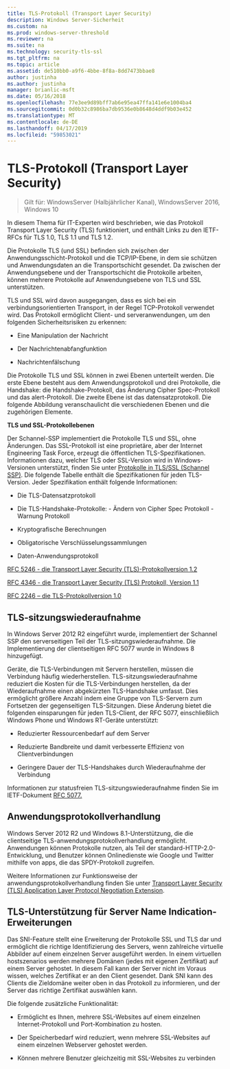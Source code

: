 ```yaml
---
title: TLS-Protokoll (Transport Layer Security)
description: Windows Server-Sicherheit
ms.custom: na
ms.prod: windows-server-threshold
ms.reviewer: na
ms.suite: na
ms.technology: security-tls-ssl
ms.tgt_pltfrm: na
ms.topic: article
ms.assetid: de510bb0-a9f6-4bbe-8f8a-8dd7473bbae8
author: justinha
ms.author: justinha
manager: brianlic-msft
ms.date: 05/16/2018
ms.openlocfilehash: 77e3ee9d89bff7ab6e95ea47ffa141e6e1004ba4
ms.sourcegitcommit: 0d0b32c8986ba7db9536e0b8648d4ddf9b03e452
ms.translationtype: MT
ms.contentlocale: de-DE
ms.lasthandoff: 04/17/2019
ms.locfileid: "59853021"
---
```

# <a name="transport-layer-security-protocol"></a>TLS-Protokoll (Transport Layer Security)

>Gilt für: WindowsServer (Halbjährlicher Kanal), WindowsServer 2016, Windows 10

In diesem Thema für IT-Experten wird beschrieben, wie das Protokoll Transport Layer Security (TLS) funktioniert, und enthält Links zu den IETF-RFCs für TLS 1.0, TLS 1.1 und TLS 1.2.

Die Protokolle TLS (und SSL) befinden sich zwischen der Anwendungsschicht-Protokoll und die TCP/IP-Ebene, in dem sie schützen und Anwendungsdaten an die Transportschicht gesendet. Da zwischen der Anwendungsebene und der Transportschicht die Protokolle arbeiten, können mehrere Protokolle auf Anwendungsebene von TLS und SSL unterstützen.

TLS und SSL wird davon ausgegangen, dass es sich bei ein verbindungsorientierten Transport, in der Regel TCP-Protokoll verwendet wird. Das Protokoll ermöglicht Client- und serveranwendungen, um den folgenden Sicherheitsrisiken zu erkennen:

-   Eine Manipulation der Nachricht

-   Der Nachrichtenabfangfunktion

-   Nachrichtenfälschung

Die Protokolle TLS und SSL können in zwei Ebenen unterteilt werden. Die erste Ebene besteht aus dem Anwendungsprotokoll und drei Protokolle, die Handshake: die Handshake-Protokoll, das Änderung Cipher Spec-Protokoll und das alert-Protokoll. Die zweite Ebene ist das datensatzprotokoll. Die folgende Abbildung veranschaulicht die verschiedenen Ebenen und die zugehörigen Elemente.

**TLS und SSL-Protokollebenen**


Der Schannel-SSP implementiert die Protokolle TLS und SSL, ohne Änderungen. Das SSL-Protokoll ist eine proprietäre, aber der Internet Engineering Task Force, erzeugt die öffentlichen TLS-Spezifikationen. Informationen dazu, welcher TLS oder SSL-Version wird in Windows-Versionen unterstützt, finden Sie unter [Protokolle in TLS/SSL (Schannel SSP)](https://msdn.microsoft.com/en-us/library/windows/desktop/mt808159(v=vs.85).aspx). Die folgende Tabelle enthält die Spezifikationen für jeden TLS-Version. Jeder Spezifikation enthält folgende Informationen:

-   Die TLS-Datensatzprotokoll

-   Die TLS-Handshake-Protokolle: \- Ändern von Cipher Spec Protokoll \- Warnung Protokoll

-   Kryptografische Berechnungen

-   Obligatorische Verschlüsselungssammlungen

-   Daten-Anwendungsprotokoll

[RFC 5246 - die Transport Layer Security (TLS)-Protokollversion 1.2](http://tools.ietf.org/html/rfc5246)

[RFC 4346 - die Transport Layer Security (TLS) Protokoll, Version 1.1](http://tools.ietf.org/html/rfc4346)

[RFC 2246 – die TLS-Protokollversion 1.0](http://tools.ietf.org/html/rfc2246)

## <a name="BKMK_SessionResumption"></a>TLS-sitzungswiederaufnahme
In Windows Server 2012 R2 eingeführt wurde, implementiert der Schannel SSP den serverseitigen Teil der TLS-sitzungswiederaufnahme. Die Implementierung der clientseitigen RFC 5077 wurde in Windows 8 hinzugefügt.

Geräte, die TLS-Verbindungen mit Servern herstellen, müssen die Verbindung häufig wiederherstellen. TLS-sitzungswiederaufnahme reduziert die Kosten für die TLS-Verbindungen herstellen, da der Wiederaufnahme einen abgekürzten TLS-Handshake umfasst. Dies ermöglicht größere Anzahl indem eine Gruppe von TLS-Servern zum Fortsetzen der gegenseitigen TLS-Sitzungen. Diese Änderung bietet die folgenden einsparungen für jeden TLS-Client, der RFC 5077, einschließlich Windows Phone und Windows RT-Geräte unterstützt:

-   Reduzierter Ressourcenbedarf auf dem Server

-   Reduzierte Bandbreite und damit verbesserte Effizienz von Clientverbindungen

-   Geringere Dauer der TLS-Handshakes durch Wiederaufnahme der Verbindung

Informationen zur statusfreien TLS-sitzungswiederaufnahme finden Sie im IETF-Dokument [RFC 5077.](http://www.ietf.org/rfc/rfc5077)

## <a name="BKMK_AppProtocolNego"></a>Anwendungsprotokollverhandlung
 Windows Server 2012 R2 und Windows 8.1-Unterstützung, die die clientseitige TLS-anwendungsprotokollverhandlung ermöglicht. Anwendungen können Protokolle nutzen, als Teil der standard-HTTP-2.0-Entwicklung, und Benutzer können Onlinedienste wie Google und Twitter mithilfe von apps, die das SPDY-Protokoll zugreifen.

Weitere Informationen zur Funktionsweise der anwendungsprotokollverhandlung finden Sie unter [Transport Layer Security (TLS) Application Layer Protocol Negotiation Extension](http://tools.ietf.org/search/draft-ietf-tls-applayerprotoneg-05).

## <a name="BKMK_SNI"></a>TLS-Unterstützung für Server Name Indication-Erweiterungen
Das SNI-Feature stellt eine Erweiterung der Protokolle SSL und TLS dar und ermöglicht die richtige Identifizierung des Servers, wenn zahlreiche virtuelle Abbilder auf einem einzelnen Server ausgeführt werden. In einem virtuellen hostszenarios werden mehrere Domänen (jedes mit eigenen Zertifikat) auf einem Server gehostet. In diesem Fall kann der Server nicht im Voraus wissen, welches Zertifikat er an den Client gesendet. Dank SNI kann des Clients die Zieldomäne weiter oben in das Protokoll zu informieren, und der Server das richtige Zertifikat auswählen kann.

Die folgende zusätzliche Funktionalität:

-   Ermöglicht es Ihnen, mehrere SSL-Websites auf einem einzelnen Internet-Protokoll und Port-Kombination zu hosten.

-   Der Speicherbedarf wird reduziert, wenn mehrere SSL-Websites auf einem einzelnen Webserver gehostet werden.

-   Können mehrere Benutzer gleichzeitig mit SSL-Websites zu verbinden



